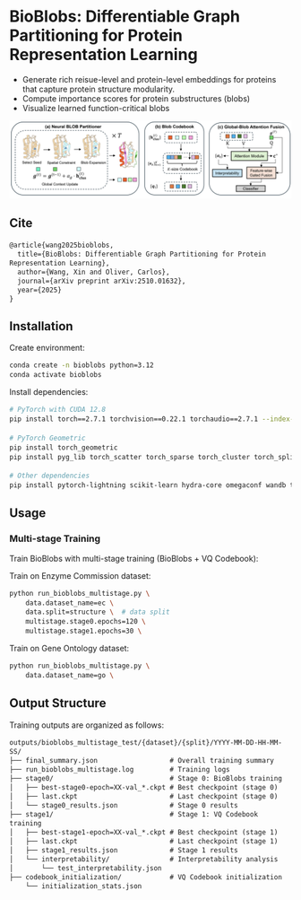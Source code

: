 # BioBlobs: Differentiable Graph Partitioning for Protein Representation Learning

* Generate rich reisue-level and protein-level embeddings for proteins that capture protein structure modularity.
* Compute importance scores for protein substructures (blobs)
* Visualize learned function-critical blobs

![](https://raw.githubusercontent.com/OliverLaboratory/BioBlobs/refs/heads/main/blobs.png)

## Cite

```
@article{wang2025bioblobs,
  title={BioBlobs: Differentiable Graph Partitioning for Protein Representation Learning},
  author={Wang, Xin and Oliver, Carlos},
  journal={arXiv preprint arXiv:2510.01632},
  year={2025}
}
```

## Installation

Create environment:
```bash
conda create -n bioblobs python=3.12
conda activate bioblobs
```

Install dependencies:
```bash
# PyTorch with CUDA 12.8
pip install torch==2.7.1 torchvision==0.22.1 torchaudio==2.7.1 --index-url https://download.pytorch.org/whl/cu128

# PyTorch Geometric
pip install torch_geometric
pip install pyg_lib torch_scatter torch_sparse torch_cluster torch_spline_conv -f https://data.pyg.org/whl/torch-2.7.0+cu128.html

# Other dependencies
pip install pytorch-lightning scikit-learn hydra-core omegaconf wandb tqdm numpy pandas matplotlib seaborn proteinshake
```

## Usage

### Multi-stage Training

Train BioBlobs with multi-stage training (BioBlobs + VQ Codebook):

Train on Enzyme Commission dataset:
```bash
python run_bioblobs_multistage.py \
    data.dataset_name=ec \  
    data.split=structure \  # data split 
    multistage.stage0.epochs=120 \
    multistage.stage1.epochs=30 \
```

Train on Gene Ontology dataset:
```bash
python run_bioblobs_multistage.py \
    data.dataset_name=go \
```

## Output Structure

Training outputs are organized as follows:
```
outputs/bioblobs_multistage_test/{dataset}/{split}/YYYY-MM-DD-HH-MM-SS/
├── final_summary.json                  # Overall training summary
├── run_bioblobs_multistage.log         # Training logs
├── stage0/                             # Stage 0: BioBlobs training
│   ├── best-stage0-epoch=XX-val_*.ckpt # Best checkpoint (stage 0)
│   ├── last.ckpt                       # Last checkpoint (stage 0)
│   └── stage0_results.json             # Stage 0 results
├── stage1/                             # Stage 1: VQ Codebook training
│   ├── best-stage1-epoch=XX-val_*.ckpt # Best checkpoint (stage 1)
│   ├── last.ckpt                       # Last checkpoint (stage 1)
│   ├── stage1_results.json             # Stage 1 results
│   └── interpretability/               # Interpretability analysis
│       └── test_interpretability.json
├── codebook_initialization/            # VQ Codebook initialization
    └── initialization_stats.json

```




